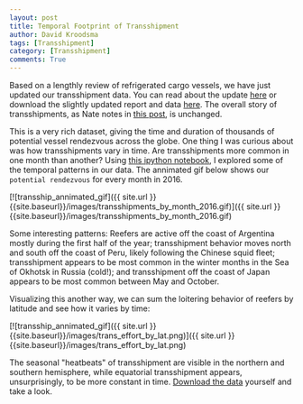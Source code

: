 ```yaml
---
layout: post
title: Temporal Footprint of Transshipment
author: David Kroodsma
tags: [Transshipment]
category: [Transshipment]
comments: True
---
```


Based on a lengthly review of refrigerated cargo vessels, we have just updated our transshipment data. You can read about the update [here](http://blog.globalfishingwatch.org/2017/08/transshipment-report-refined/) or download the slightly updated report and data [here](http://globalfishingwatch.org/data). The overall story of transshipments, as Nate notes in [this post](http://blog.globalfishingwatch.org/2017/08/transshipment-report-refined/), is unchanged. 

This is a very rich dataset, giving the time and duration of thousands of potential vessel rendezvous across the globe. One thing I was curious about was how transshipments vary in time. Are transshipments more common in one month than another? Using [this ipython notebook](https://github.com/GlobalFishingWatch/data-blog-code/blob/master/2017/8/GFW_Transshipment_Data-20170306.ipynb), I explored some of the temporal patterns in our data. The annimated gif below shows our `potential rendezvous` for every month in 2016. 

[![transship_annimated_gif]({{ site.url }}{{site.baseurl}}/images/transshipments_by_month_2016.gif)]({{ site.url }}{{site.baseurl}}/images/transshipments_by_month_2016.gif)

Some interesting patterns: Reefers are active off the coast of Argentina mostly during the first half of the year; transshipment behavior moves north and south off the coast of Peru, likely following the Chinese squid fleet; transshipment appears to be most common in the winter months in the Sea of Okhotsk in Russia (cold!); and transshipment off the coast of Japan appears to be most common between May and October.

Visualizing this another way, we can sum the loitering behavior of reefers by latitude and see how it varies by time:

[![transship_annimated_gif]({{ site.url }}{{site.baseurl}}/images/trans_effort_by_lat.png)]({{ site.url }}{{site.baseurl}}/images/trans_effort_by_lat.png)

The seasonal "heatbeats" of transshipment are visible in the northern and southern hemisphere, while equatorial transshipment appears, unsurprisingly, to be more constant in time. [Download the data](http://globalfishingwatch.org/data) yourself and take a look.
